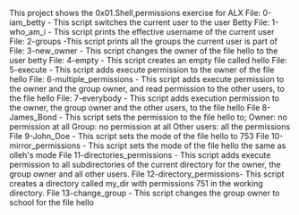 This project shows the 0x01.Shell,permissions exercise for ALX
File: 0-iam_betty - This script switches the current user to the user Betty
File: 1-who_am_i - This script prints the effective username of the current user
File: 2-groups -This script prints all the groups the current user is part of
File: 3-new_owner - This script changes the owner of the file hello to the user betty
File: 4-empty - This script creates an empty file called hello
File: 5-execute - This script adds execute permission to the owner of the file hello
File: 6-multiple_permissions - This script adds execute permission to the owner and the group owner, and read permission to the other users, to the file hello
File: 7-everybody - This script adds execution permission to the owner, the group owner and the other users, to the file hello
File 8-James_Bond - This script sets the permission to the file hello to;
Owner: no permission at all
Group: no permission at all
Other users: all the permissions
File 9-John_Doe - This script sets the mode of the file hello to 753
File 10-mirror_permissions - This script sets the mode of the file hello the same as olleh's mode
File 11-directories_permissions - This script adds execute permission to all subdirectories of the current directory for the owner, the group owner and all other users.
File 12-directory_permissions- This script creates a directory called my_dir with permissions 751 in the working directory.
File 13-change_group - This script changes the group owner to school for the file hello
